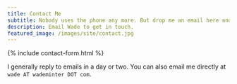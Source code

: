 ```yaml
---
title: Contact Me
subtitle: Nobody uses the phone any more. But drop me an email here and I'll get back to you.
description: Email Wade to get in touch.
featured_image: /images/site/contact.jpg
---
```


{% include contact-form.html %}

I generally reply to emails in a day or two. You can also email me directly at `wade AT wademinter DOT com`.
